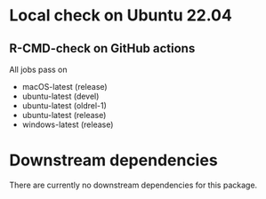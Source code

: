 # Local check on Ubuntu 22.04




## R-CMD-check on GitHub actions 

All jobs pass on 

- macOS-latest (release)
- ubuntu-latest (devel)
- ubuntu-latest (oldrel-1)
- ubuntu-latest (release)
- windows-latest (release)


# Downstream dependencies
There are currently no downstream dependencies for this package.
